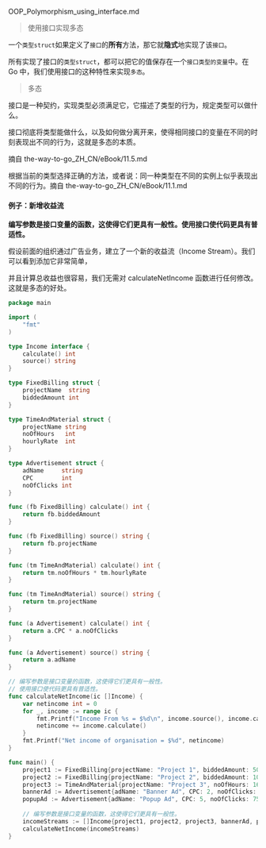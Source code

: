 OOP_Polymorphism_using_interface.md

> 使用接口实现多态

一个`类型struct`如果定义了`接口`的**所有**方法，那它就**隐式**地实现了该`接口`。

所有实现了接口的`类型struct`，都可以把它的值保存在一个`接口类型的变量`中。在 Go 中，我们使用接口的这种特性来实现`多态`。

> 多态

接口是一种契约，实现类型必须满足它，它描述了类型的行为，规定类型可以做什么。

接口彻底将类型能做什么，以及如何做分离开来，使得相同接口的变量在不同的时刻表现出不同的行为，这就是多态的本质。 

摘自 the-way-to-go_ZH_CN/eBook/11.5.md

根据当前的类型选择正确的方法，或者说：同一种类型在不同的实例上似乎表现出不同的行为。摘自 the-way-to-go_ZH_CN/eBook/11.1.md


#### 例子：新增收益流

**编写参数是接口变量的函数，这使得它们更具有一般性。使用接口使代码更具有普适性。**

假设前面的组织通过广告业务，建立了一个新的收益流（Income Stream）。我们可以看到添加它非常简单，

并且计算总收益也很容易，我们无需对 calculateNetIncome 函数进行任何修改。这就是多态的好处。

```go
package main

import (
    "fmt"
)

type Income interface {
    calculate() int
    source() string
}

type FixedBilling struct {
    projectName  string
    biddedAmount int
}

type TimeAndMaterial struct {
    projectName string
    noOfHours   int
    hourlyRate  int
}

type Advertisement struct {
    adName     string
    CPC        int
    noOfClicks int
}

func (fb FixedBilling) calculate() int {
    return fb.biddedAmount
}

func (fb FixedBilling) source() string {
    return fb.projectName
}

func (tm TimeAndMaterial) calculate() int {
    return tm.noOfHours * tm.hourlyRate
}

func (tm TimeAndMaterial) source() string {
    return tm.projectName
}

func (a Advertisement) calculate() int {
    return a.CPC * a.noOfClicks
}

func (a Advertisement) source() string {
    return a.adName
}

// 编写参数是接口变量的函数，这使得它们更具有一般性。
// 使用接口使代码更具有普适性。
func calculateNetIncome(ic []Income) {
    var netincome int = 0
    for _, income := range ic {
        fmt.Printf("Income From %s = $%d\n", income.source(), income.calculate())
        netincome += income.calculate()
    }
    fmt.Printf("Net income of organisation = $%d", netincome)
}

func main() {
    project1 := FixedBilling{projectName: "Project 1", biddedAmount: 5000}
    project2 := FixedBilling{projectName: "Project 2", biddedAmount: 10000}
    project3 := TimeAndMaterial{projectName: "Project 3", noOfHours: 160, hourlyRate: 25}
    bannerAd := Advertisement{adName: "Banner Ad", CPC: 2, noOfClicks: 500}
    popupAd := Advertisement{adName: "Popup Ad", CPC: 5, noOfClicks: 750}
    
    // 编写参数是接口变量的函数，这使得它们更具有一般性。
    incomeStreams := []Income{project1, project2, project3, bannerAd, popupAd}
    calculateNetIncome(incomeStreams)
}
```
